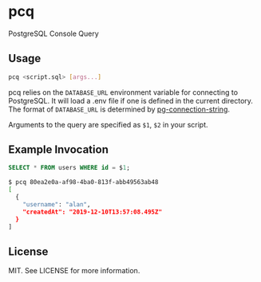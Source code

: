 # pcq

PostgreSQL Console Query

## Usage

```sh
pcq <script.sql> [args...]
```

pcq relies on the `DATABASE_URL` environment variable for connecting to
PostgreSQL. It will load a .env file if one is defined in the current directory.
The format of `DATABASE_URL` is determined by
[pg-connection-string](https://github.com/iceddev/pg-connection-string).

Arguments to the query are specified as `$1`, `$2` in your script.

## Example Invocation

```sql
SELECT * FROM users WHERE id = $1;
```

```sh
$ pcq 80ea2e0a-af98-4ba0-813f-abb49563ab48
[
  {
    "username": "alan",
    "createdAt": "2019-12-10T13:57:08.495Z"
  }
]
```

## License

MIT. See LICENSE for more information.
